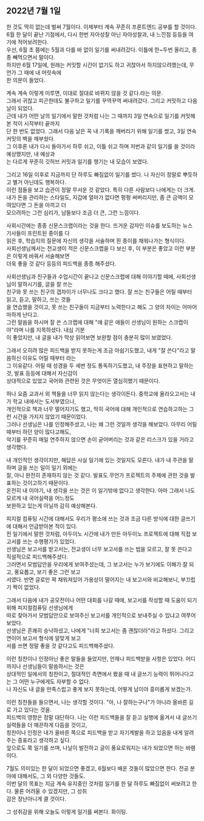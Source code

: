 ## **2022년 7월 1일**

한 것도 딱히 없는데 벌써 7월이다. 이제부터 계속 꾸준히 프론트엔드 공부를 할 것이다.  
6월 한 달이 끝난 기점에서, 다시 한번 자아성찰 아닌 자아성찰과, 내 느낀점 등등을 여기에 적어보려한다.  
우선, 6월 초 쯤에는 5월과 다를 바 없이 일기를 써내려갔다. 이틀에 한~두번 올리고, 종종 빼먹으면서 말이다.  
하지만 6월 17일에, 원래는 커밋할 시간이 없기도 하고 귀찮아서 하지않으려했는데, 무언가 그 때에 내 머릿속에  
한 의문이 들었다.  

계속 계속 이렇게 미루면, 이대로 절대로 바뀌지 않을 것 같다.라는 의문.  
그래서 귀찮고 피곤한데도 불구하고 일기를 꾸역꾸역 써내려갔다. 그리고 커밋하고 다음 날이 되었다.  
근데 내가 어떤 날의 일기에서 말한 것처럼 나는 그 때까지 3일 연속으로 일기를 커밋해본 적이 시작부터 끝까지  
단 한 번도 없었다. 그래서 다음 날은 꼭 내 기록을 깨버리기 위해 일기를 썼고, 3일 연속 커밋의 벽을 깨부쉈다.  
그 이후론 내가 다시 돌아가서 하루 쉬고, 이틀 쉬고 하며 저번과 같이 일기를 쓸 것이라 예상했지만, 내 예상과  
는 다르게 꾸준히 깃허브 커밋과 일기를 챙기는 내 모습이 보였다.  

그리고 16일 이후로 지금까지 단 하루도 빠짐없이 일기를 썼다. 나 자신이 정말로 뿌듯하고 별거 아닌데도 행복하다.  
이런 점들을 보고 습관이 정말 무서운 것 같았다. 특히 다른 사람보다 나에게는 더 크게.  
내가 돈을 관리하는 스타일도, 지갑에 얼마가 없다면 펑펑 써버리지만, 좀 큰 금액이 모여있다면 그 돈을 아끼고 더  
모으려하는 그런 심리가, 남들보다 조금 더 큰, 그런 느낌이다.  

사회시간에는 종종 신문스크랩이라는 것을 한다. 뜨거운 감자인 이슈를 보도하는 뉴스 기사들이 프린트된 종이를 다  
읽은 후, 학습지의 질문에 자신의 생각을 서술하며 흰 종이를 채워나가는 형식이다.  
사회선생님께서는 전교생이 적은 신문스크랩을 다 보신 후, 이 부분은 좋았고 이런 부분은 이렇게 바꿔서 서술해보면  
더욱 좋을 것 같다 등등의 피드백을 종종 해주셨다.  

사회선생님과 친구들과 수업시간이 끝나고 신문스크랩에 대해 이야기할 때에, 사회선생님이 말하시기를, 글을 잘 쓰는  
친구와 못 쓰는 친구의 갭차이가 너무나도 크다고 했다. 잘 쓰는 친구들은 어릴 때부터 읽고, 듣고, 말하고, 쓰는 것들  
을 연습했을 것이고, 못 쓰는 친구들이 지금부터 노력한다고 해도 그 양의 차이는 어마어마하게 난다고.  
그런 말씀을 하시며 잘 쓴 스크랩에 대해 "얘 같은 애들이 선생님이 원하는 스크랩이야"라며 나를 지목하셨다. 내심 기분  
이 좋았지만, 내 글을 내가 막상 읽어보면 보완할 점이 충분히 많이 보였었다.  

그래서 오히려 많은 피드백을 받지 못하는게 조금 아쉽기도했고, 내게 "잘 쓴다"라고 말씀하신 이유도 어릴 때부터 라는  
그 이유같다. 어릴 때 성경을 두 세번 정도 통독하기도했고, 내 주장을 표현하고 말하는 것, 발표 등등에 대해서 자신감이  
상대적으로 있었고 국어와 관련된 것은 무엇이든 열심히했기 때문이다.  

허나 요즘 교과서 외 책들을 너무 읽지 않는다는 생각이든다. 중학교에 올라오고서는 내가 학교 내에서는 도서부였으나,  
개인적으로 책과 너무 멀어지기도 했고, 딱히 국어에 대해 개인적으로 연습하고하는 그런 시간을 가지지 않았기 때문이었다.  
그러나 선생님은 나를 인정해주셨고, 나는 왜 그런 것일까 생각을 해보았다. 아무리 어릴 때부터 하던 양이 많다고해도,  
악기를 꾸준히 매일 연주하지 않으면 손이 굳어버리는 것과 같은 리스크가 있을 거라고 생각했다.  

내 개인적인 생각이지만, 해답은 사실 일기에 있는 것일지도 모른다. 내가 내 주관을 말하며 글을 쓰는 일이 일기 외에는  
잘, 아니 완전히 존재하지 않는 것 같다. 발표도 무언가 프로젝트의 주제에 관한 것을 발표하는 것이고하기 때문이다.  
온전히 내 이야기, 내 생각을 쓰는 것은 이 일기밖에 없다고 생각한다. 아마 그래서 나도 모르게 내 국어실력을 어느정도  
보완하고 있는게 아닐까 감히 예상해본다.  

피지컬 컴퓨팅 시간에 대해서도 우리가 평소에 쓰는 것과 조금 다른 방식에 대한 글쓰기에 대해서 언급받아본 적이 있다.  
전 일기에서 말한 것처럼, 아두이노 시간에 내가 만든 아두이노 프로젝트에 대해 직접 보고서를 쓰는 수행평가가 있었다.  
선생님은 보고서를 받고서는, 전교생이 너무 보고서를 쓰는 법을 모르고, 잘 못 쓴다고 직설적으로 피드백해주셨다.  
그러면서 모범답안을 우리에게 보여주셨는데, 그 보고서는 누가 보기에도 이해가 잘 되고, 풍요롭고, 보기 좋은 그런 보고  
서였다. 반면 글로만 꽉 채워져있어 가용성이 떨어지는 내 보고서와 비교해보니, 부끄럽기 짝이 없었다.  

그래서 다음에 내가 공모전이나 어떤 대회를 나갈 때에, 보고서를 작성할 때 도움이 되기 위해 피지컬컴퓨팅 선생님에게  
따로 찾아가서 모범답안으로 보여주신 보고서를 개인적으로 보내주실 수 있냐고 여쭈어보았다.  
선생님은 흔쾌히 승낙하셨고, 나에게 "너희 보고서는 좀 괜찮더라"라고 하셨다. 그리고 연이어 보고서 형식에 알맞게 보고  
서를 쓰면 정말 좋을 것 같다고도 피드백해주셨다.  

이런 칭찬이나 인정아닌 좋은 말들을 들었지만, 언제나 피드백받을 사항은 있었다. 어디까지나 선생님들이 말씀하시는 것은  
상대적인 일에서의 칭찬이고, 절대적인 측면에서 봤을 때 내 글쓰기 능력이 뛰어나다고는 그 어떤 누구에게도 자부할 수 없다.  
나 자신도 내 글을 만족스럽고 좋게 보지 못하는데, 어떻게 남이야 흥미롭게 보겠는가.  

이런 칭찬들을 들으면서, 나는 생각할 것이다. "아, 나 잘하는구나"가 아니라 올바른 길로 가고 있다는 것을.  
피드백의 영향은 정말 대단하다. 나는 이런 피드백들을 잘 듣고 실행에 옮겨서 내 글쓰기 실력들을 더 매끈하게 다듬을 것이고,  
칭찬이나 인정은 내가 올바른 쪽으로 피드백을 받고 자기계발을 하고 있음을 내게 알려주는 증표라고 생각하고 싶다.  
앞으로도 쭉 일기를 쓰며, 나날이 발전하고 글이 풍요로워지는 내가 되었으면 하는 바램이다.  

7월도 의미있는 한 달이 되었으면 좋겠고, 6월보다 배운 것들이 많았으면 한다. 전공 분야에 대해서도, 그 외 다양한 것들도.  
이번 달의 목표는 지금 계속 유지중인 것처럼 일기를 한 달 하루도 빠짐없이 써보려고 한다. 물론 어려울 수 있겠지만, 그 성취  
감은 장난아니게 클 것이다.  

그 성취감을 위해 오늘도 이렇게 일기를 써본다. 화이팅.